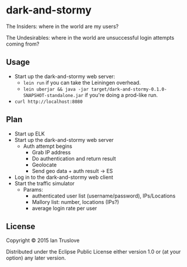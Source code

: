 # dark-and-stormy

The Insiders: where in the world are my users?

The Undesirables: where in the world are unsuccessful login attempts coming from?

## Usage

* Start up the dark-and-stormy web server:
  * `lein run` if you can take the Leiningen overhead.
  * `lein uberjar && java -jar target/dark-and-stormy-0.1.0-SNAPSHOT-standalone.jar` if you're doing a prod-like run.
* `curl http://localhost:8080`

## Plan

* Start up ELK
* Start up the dark-and-stormy web server
  * Auth attempt begins
    * Grab IP address
    * Do authentication and return result
    * Geolocate
    * Send geo data + auth result -> ES
* Log in to the dark-and-stormy web client
* Start the traffic simulator
  * Params:
    * authenticated user list (username/password), IPs/Locations
    * Mallory list: number, locations (IPs?)
    * average login rate per user

## License

Copyright © 2015 Ian Truslove

Distributed under the Eclipse Public License either version 1.0 or (at
your option) any later version.
